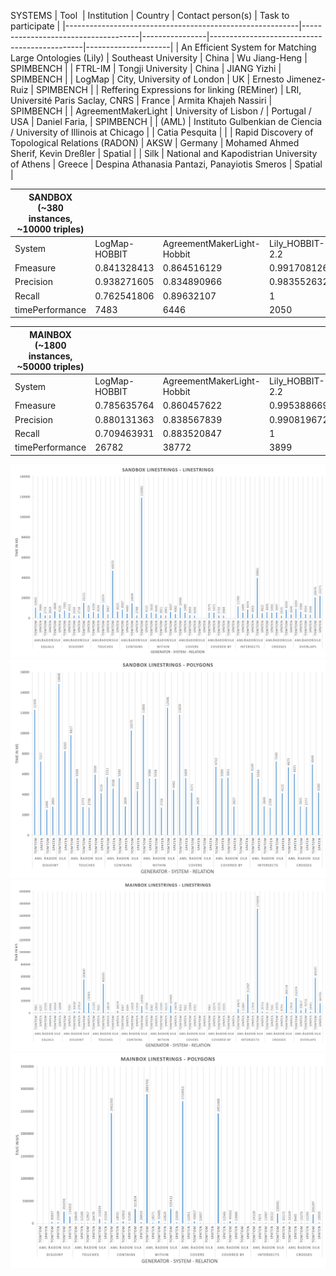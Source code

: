 SYSTEMS
| Tool                                                     | Institution                         | Country        | Contact person(s)                            | Task to participate |
|----------------------------------------------------------|-------------------------------------|----------------|----------------------------------------------|---------------------|
| An Efficient System for Matching Large Ontologies (Lily) | Southeast University                | China          | Wu Jiang-Heng                                | SPIMBENCH           |
| FTRL-IM                                                  | Tongji University                   | China          | JIANG Yizhi                                  | SPIMBENCH           |
| LogMap                                                   | City, University of London          | UK             | Ernesto Jimenez-Ruiz                         | SPIMBENCH           |
| Reffering Expressions for linking (REMiner)              | LRI, Université Paris Saclay, CNRS | France         | Armita Khajeh Nassiri                        | SPIMBENCH           |
| AgreementMakerLight                                      | University of Lisbon /              | Portugal / USA | Daniel Faria,                                | SPIMBENCH           |
| (AML)                                                    | Instituto Gulbenkian de Ciencia / University of Illinois at Chicago  |                | Catia Pesquita                               |                     |
| Rapid Discovery of Topological Relations (RADON)         | AKSW                                | Germany        | Mohamed Ahmed Sherif, Kevin Dreßler                        | Spatial             |
| Silk                                                     | National and Kapodistrian University of Athens          | Greece         | Despina Athanasia Pantazi, Panayiotis Smeros | Spatial             |




| SANDBOX (~380 instances, ~10000 triples)  |               |                            |                 |             |             |  
|-------------------------------------------|---------------|----------------------------|-----------------|-------------|-------------|
| System                                    | LogMap-HOBBIT | AgreementMakerLight-Hobbit | Lily_HOBBIT-2.2 | FTRLIM      | REMiner-1.5 |  
| Fmeasure                                  | 0.841328413   | 0.864516129                | 0.991708126     | 0.921417565 | 0.998324958 |  
| Precision                                 | 0.938271605   | 0.834890966                | 0.983552632     | 0.854285714 | 1           |  
| Recall                                    | 0.762541806   | 0.89632107                 | 1               | 1           | 0.996655518 |  
| timePerformance                           | 7483          | 6446                       | 2050            | 1525        | 7284        |    

| MAINBOX (~1800 instances, ~50000 triples) |               |                            |                 |             |             |
|-------------------------------------------|---------------|----------------------------|-----------------|-------------|-------------|
| System                                    | LogMap-HOBBIT | AgreementMakerLight-Hobbit | Lily_HOBBIT-2.2 | FTRLIM      | REMiner-1.5 |
| Fmeasure                                  | 0.785635764   | 0.860457622                | 0.995388669     | 0.921478766 | 0.997681351 |
| Precision                                 | 0.880131363   | 0.838567839                | 0.990819672     | 0.85584563  | 0.99867374  |
| Recall                                    | 0.709463931   | 0.883520847                | 1               | 0.99801456  | 0.996690933 |
| timePerformance                           | 26782         | 38772                      | 3899            | 2247        | 33966       |


![SLL](/images/SLL.png)
![SLP](/images/SLP.png)
![MLL](/images/MLL.png)
![MLP](/images/MLP.png)


